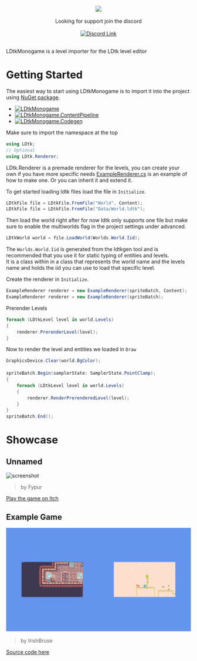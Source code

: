 <p align="center">
<img src="https://raw.githubusercontent.com/IrishBruse/LDtkMonogame/main/Icon.png" height="128px" data-no-zoom/>
</p>

<p align="center">
    Looking for support join the discord<br><br>
    <a href="https://discord.gg/ZzV7tmqvtH"><img src="https://img.shields.io/badge/Discord-LDtkMonogame-yellow" alt="Discord Link"></a>
</p>
<br>
LDtkMonogame is a level importer for the LDtk level editor

# Getting Started

The easiest way to start using LDtkMonogame is to import it into the project using [NuGet package](https://www.nuget.org/packages/LDtkMonogame/).

-   [![LDtkMonogame](https://img.shields.io/nuget/v/LDtkMonogame?label=LDtkMonogame)](https://www.nuget.org/packages/LDtkMonogame/)
-   [![LDtkMonogame.ContentPipeline](https://img.shields.io/nuget/v/LDtkMonogame.ContentPipeline?label=LDtkMonogame.ContentPipeline)](https://www.nuget.org/packages/LDtkMonogame.ContentPipeline/)
-   [![LDtkMonogame.Codegen](https://img.shields.io/nuget/v/LDtkMonogame.Codegen?label=LDtkMonogame.Codegen)](https://www.nuget.org/packages/LDtkMonogame.Codegen/)

Make sure to import the namespace at the top

```cs
using LDtk;
// Optional
using LDtk.Renderer;
```

LDtk.Renderer is a premade renderer for the levels, you can create your own if you have more specific needs
[ExampleRenderer.cs](https://github.com/IrishBruse/LDtkMonogame/blob/main/LDtk/Renderer/ExampleRenderer.cs)
is an example of how to make one. Or you can inherit it and extend it.

To get started loading ldtk files load the file in `Initialize`.

```cs
LDtkFile file = LDtkFile.FromFile("World", Content);
LDtkFile file = LDtkFile.FromFile("Data/World.ldtk");
```

Then load the world right after for now ldtk only supports one file but make sure to enable the multiworlds flag in the project settings under advanced.

```cs
LDtkWorld world = file.LoadWorld(Worlds.World.Iid);
```

The `Worlds.World.Iid` is generated from the ldtkgen tool and is recommended that you use it for static typing of entities and levels.  
It is a class within in a class that represents the world name and the levels name and holds the iid you can use to load that specific level.

Create the renderer in `Initialize`.

```cs
ExampleRenderer renderer = new ExampleRenderer(spriteBatch, Content);
ExampleRenderer renderer = new ExampleRenderer(spriteBatch);
```

Prerender Levels

```cs
foreach (LDtkLevel level in world.Levels)
{
    renderer.PrerenderLevel(level);
}
```

Now to render the level and entities we loaded in `Draw`

```cs
GraphicsDevice.Clear(world.BgColor);

spriteBatch.Begin(samplerState: SamplerState.PointClamp);
{
    foreach (LDtkLevel level in world.Levels)
    {
        renderer.RenderPrerenderedLevel(level);
    }
}
spriteBatch.End();
```

# Showcase

## Unnamed

![screenshot](https://raw.githubusercontent.com/IrishBruse/LDtkMonogame/main/docs/Unnamed.png)

> by Fypur

[Play the game on Itch](https://fypur.itch.io/unnamed)

## Example Game

![screenshot](https://raw.githubusercontent.com/IrishBruse/LDtkMonogame/main/LDtk.Example/Screenshot.png)

> by IrishBruse

[Source code here](./LDtk.Example/)
